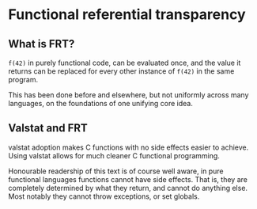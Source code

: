# Functional referential transparency

## What is FRT?

`f(42)` in purely functional code, can be evaluated once, and the value it returns can be replaced for every other instance of `f(42)` in the same program. 

This has been done before and elsewhere, but not uniformly across many languages, on the foundations of one unifying core idea.

## Valstat and FRT

valstat adoption makes C functions with no side effects easier to achieve. Using valstat allows for much cleaner C functional programming.

Honourable readership of this text is of course well aware, in pure functional languages functions cannot have side effects. That is, they are completely determined by what they return, and cannot do anything else. Most notably they cannot throw exceptions, or set globals. 

